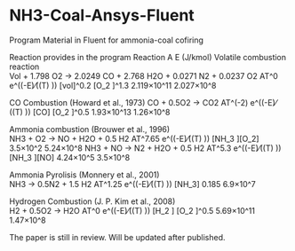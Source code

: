 # NH3-Coal-Ansys-Fluent
Program Material in Fluent for ammonia-coal cofiring

Reaction provides in the program
Reaction                                                                                                 	   A	          E (J/kmol)
Volatile combustion reaction			
Vol + 1.798 O2 → 2.0249 CO + 2.768 H2O + 0.0271 N2 + 0.0237 O2 	AT^0 e^((-E)⁄((T) )) [vol]^0.2 [O_2 ]^1.3  2.119×10^11	2.027×10^8

CO Combustion (Howard et al., 1973)	
CO + 0.5O2 → CO2	AT^(-2) e^((-E)⁄((T) )) [CO] [O_2 ]^0.5  	                                                1.93×10^13	1.26×10^8

Ammonia combustion (Brouwer et al., 1996)	
NH3 + O2 → NO + H2O + 0.5 H2	AT^7.65 e^((-E)⁄((T) )) [NH_3 ][O_2]	                                        3.5×10^2	  5.24×10^8
NH3 + NO → N2 + H2O + 0.5 H2	AT^5.3 e^((-E)⁄((T) )) [NH_3 ][NO]	                                          4.24×10^5	  3.5×10^8

Ammonia Pyrolisis (Monnery et al., 2001)		
NH3 → 0.5N2 + 1.5 H2	AT^1.25 e^((-E)⁄((T) )) [NH_3]	                                                      0.185	      6.9×10^7

Hydrogen Combustion (J. P. Kim et al., 2008)		
H2 + 0.5O2 → H2O	AT^0 e^((-E)⁄((T) )) [H_2 ] [O_2 ]^0.5	                                                  5.69×10^11	1.47×10^8


The paper is still in review. Will be updated after published.
